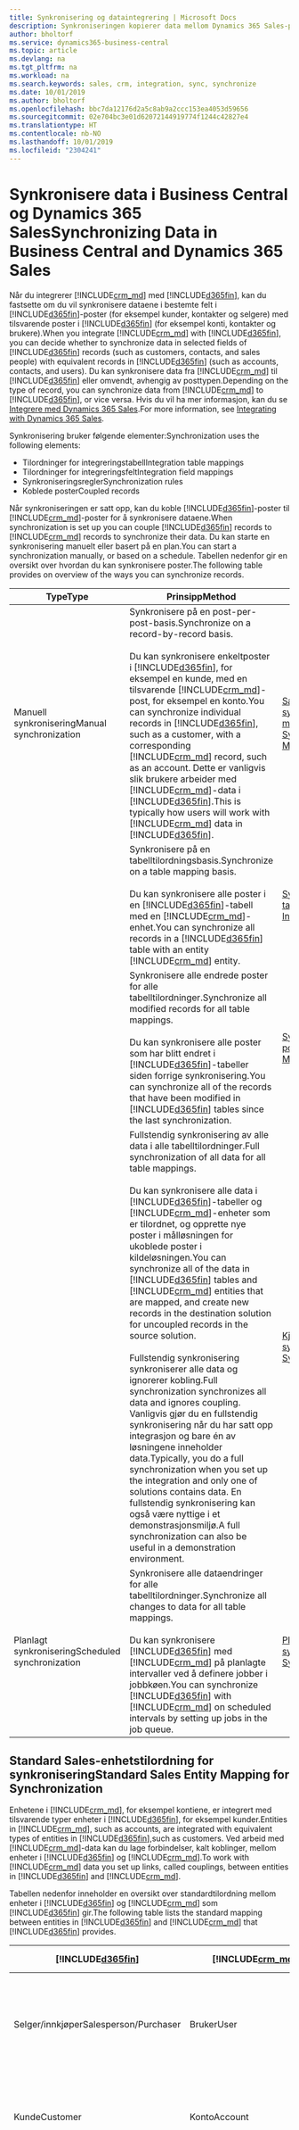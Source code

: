 ```yaml
---
title: Synkronisering og dataintegrering | Microsoft Docs
description: Synkroniseringen kopierer data mellom Dynamics 365 Sales-poster og Business Central-poster og holder dataene i begge systemene oppdatert.
author: bholtorf
ms.service: dynamics365-business-central
ms.topic: article
ms.devlang: na
ms.tgt_pltfrm: na
ms.workload: na
ms.search.keywords: sales, crm, integration, sync, synchronize
ms.date: 10/01/2019
ms.author: bholtorf
ms.openlocfilehash: bbc7da12176d2a5c8ab9a2ccc153ea4053d59656
ms.sourcegitcommit: 02e704bc3e01d62072144919774f1244c42827e4
ms.translationtype: HT
ms.contentlocale: nb-NO
ms.lasthandoff: 10/01/2019
ms.locfileid: "2304241"
---
```

# <a name="synchronizing-data-in-business-central-and-dynamics-365-sales"></a><span data-ttu-id="5dd79-103">Synkronisere data i Business Central og Dynamics 365 Sales</span><span class="sxs-lookup"><span data-stu-id="5dd79-103">Synchronizing Data in Business Central and Dynamics 365 Sales</span></span>
<span data-ttu-id="5dd79-104">Når du integrerer [!INCLUDE[crm_md](includes/crm_md.md)] med [!INCLUDE[d365fin](includes/d365fin_md.md)], kan du fastsette om du vil synkronisere dataene i bestemte felt i [!INCLUDE[d365fin](includes/d365fin_md.md)]-poster (for eksempel kunder, kontakter og selgere) med tilsvarende poster i [!INCLUDE[d365fin](includes/d365fin_md.md)] (for eksempel konti, kontakter og brukere).</span><span class="sxs-lookup"><span data-stu-id="5dd79-104">When you integrate [!INCLUDE[crm_md](includes/crm_md.md)] with [!INCLUDE[d365fin](includes/d365fin_md.md)], you can decide whether to synchronize data in selected fields of [!INCLUDE[d365fin](includes/d365fin_md.md)] records (such as customers, contacts, and sales people) with equivalent records in [!INCLUDE[d365fin](includes/d365fin_md.md)] (such as accounts, contacts, and users).</span></span> <span data-ttu-id="5dd79-105">Du kan synkronisere data fra [!INCLUDE[crm_md](includes/crm_md.md)] til [!INCLUDE[d365fin](includes/d365fin_md.md)] eller omvendt, avhengig av posttypen.</span><span class="sxs-lookup"><span data-stu-id="5dd79-105">Depending on the type of record, you can synchronize data from [!INCLUDE[crm_md](includes/crm_md.md)] to [!INCLUDE[d365fin](includes/d365fin_md.md)], or vice versa.</span></span> <span data-ttu-id="5dd79-106">Hvis du vil ha mer informasjon, kan du se [Integrere med Dynamics 365 Sales](admin-prepare-dynamics-365-for-sales-for-integration.md).</span><span class="sxs-lookup"><span data-stu-id="5dd79-106">For more information, see [Integrating with Dynamics 365 Sales](admin-prepare-dynamics-365-for-sales-for-integration.md).</span></span>  

<span data-ttu-id="5dd79-107">Synkronisering bruker følgende elementer:</span><span class="sxs-lookup"><span data-stu-id="5dd79-107">Synchronization uses the following elements:</span></span>

* <span data-ttu-id="5dd79-108">Tilordninger for integreringstabell</span><span class="sxs-lookup"><span data-stu-id="5dd79-108">Integration table mappings</span></span>
* <span data-ttu-id="5dd79-109">Tilordninger for integreringsfelt</span><span class="sxs-lookup"><span data-stu-id="5dd79-109">Integration field mappings</span></span>
* <span data-ttu-id="5dd79-110">Synkroniseringsregler</span><span class="sxs-lookup"><span data-stu-id="5dd79-110">Synchronization rules</span></span>
* <span data-ttu-id="5dd79-111">Koblede poster</span><span class="sxs-lookup"><span data-stu-id="5dd79-111">Coupled records</span></span>

<span data-ttu-id="5dd79-112">Når synkroniseringen er satt opp, kan du koble [!INCLUDE[d365fin](includes/d365fin_md.md)]-poster til [!INCLUDE[crm_md](includes/crm_md.md)]-poster for å synkronisere dataene.</span><span class="sxs-lookup"><span data-stu-id="5dd79-112">When synchronization is set up you can couple [!INCLUDE[d365fin](includes/d365fin_md.md)] records to [!INCLUDE[crm_md](includes/crm_md.md)] records to synchronize their data.</span></span> <span data-ttu-id="5dd79-113">Du kan starte en synkronisering manuelt eller basert på en plan.</span><span class="sxs-lookup"><span data-stu-id="5dd79-113">You can start a synchronization manually, or based on a schedule.</span></span> <span data-ttu-id="5dd79-114">Tabellen nedenfor gir en oversikt over hvordan du kan synkronisere poster.</span><span class="sxs-lookup"><span data-stu-id="5dd79-114">The following table provides on overview of the ways you can synchronize records.</span></span>  

|  <span data-ttu-id="5dd79-115">Type</span><span class="sxs-lookup"><span data-stu-id="5dd79-115">Type</span></span>  |  <span data-ttu-id="5dd79-116">Prinsipp</span><span class="sxs-lookup"><span data-stu-id="5dd79-116">Method</span></span>  |  <span data-ttu-id="5dd79-117">Se</span><span class="sxs-lookup"><span data-stu-id="5dd79-117">See</span></span>  |  
|--------|----------|-------|  
|<span data-ttu-id="5dd79-118">Manuell synkronisering</span><span class="sxs-lookup"><span data-stu-id="5dd79-118">Manual synchronization</span></span>|<span data-ttu-id="5dd79-119">Synkronisere på en post-per-post-basis.</span><span class="sxs-lookup"><span data-stu-id="5dd79-119">Synchronize on a record-by-record basis.</span></span><br /><br /> <span data-ttu-id="5dd79-120">Du kan synkronisere enkeltposter i [!INCLUDE[d365fin](includes/d365fin_md.md)], for eksempel en kunde, med en tilsvarende [!INCLUDE[crm_md](includes/crm_md.md)]-post, for eksempel en konto.</span><span class="sxs-lookup"><span data-stu-id="5dd79-120">You can synchronize individual records in [!INCLUDE[d365fin](includes/d365fin_md.md)], such as a customer, with a corresponding [!INCLUDE[crm_md](includes/crm_md.md)] record, such as an account.</span></span> <span data-ttu-id="5dd79-121">Dette er vanligvis slik brukere arbeider med [!INCLUDE[crm_md](includes/crm_md.md)]-data i [!INCLUDE[d365fin](includes/d365fin_md.md)].</span><span class="sxs-lookup"><span data-stu-id="5dd79-121">This is typically how users will work with [!INCLUDE[crm_md](includes/crm_md.md)] data in [!INCLUDE[d365fin](includes/d365fin_md.md)].</span></span>|[<span data-ttu-id="5dd79-122">Sammenkoble og synkronisere poster manuelt</span><span class="sxs-lookup"><span data-stu-id="5dd79-122">Couple and Synchronize Records Manually</span></span>](admin-manual-synchronization-of-table-mappings.md#synchronize-individual-table-mappings)|  
|  |<span data-ttu-id="5dd79-123">Synkronisere på en tabelltilordningsbasis.</span><span class="sxs-lookup"><span data-stu-id="5dd79-123">Synchronize on a table mapping basis.</span></span><br /><br /> <span data-ttu-id="5dd79-124">Du kan synkronisere alle poster i en [!INCLUDE[d365fin](includes/d365fin_md.md)]-tabell med en [!INCLUDE[crm_md](includes/crm_md.md)]-enhet.</span><span class="sxs-lookup"><span data-stu-id="5dd79-124">You can synchronize all records in a [!INCLUDE[d365fin](includes/d365fin_md.md)] table with an entity [!INCLUDE[crm_md](includes/crm_md.md)] entity.</span></span>|[<span data-ttu-id="5dd79-125">Synkronisere individuelle tabelltilordninger</span><span class="sxs-lookup"><span data-stu-id="5dd79-125">Synchronize Individual Table Mappings</span></span>](admin-manual-synchronization-of-table-mappings.md#synchronize-individual-table-mappings)|  
||<span data-ttu-id="5dd79-126">Synkronisere alle endrede poster for alle tabelltilordninger.</span><span class="sxs-lookup"><span data-stu-id="5dd79-126">Synchronize all modified records for all table mappings.</span></span><br /><br /> <span data-ttu-id="5dd79-127">Du kan synkronisere alle poster som har blitt endret i [!INCLUDE[d365fin](includes/d365fin_md.md)]-tabeller siden forrige synkronisering.</span><span class="sxs-lookup"><span data-stu-id="5dd79-127">You can synchronize all of the records that have been modified in [!INCLUDE[d365fin](includes/d365fin_md.md)] tables since the last synchronization.</span></span>|[<span data-ttu-id="5dd79-128">Synkronisere alle endrede poster</span><span class="sxs-lookup"><span data-stu-id="5dd79-128">Synchronizing All Modified Records</span></span>](admin-manual-synchronization-of-table-mappings.md#synchronizing-all-modified-records)|
||<span data-ttu-id="5dd79-129">Fullstendig synkronisering av alle data i alle tabelltilordninger.</span><span class="sxs-lookup"><span data-stu-id="5dd79-129">Full synchronization of all data for all table mappings.</span></span><br /><br /> <span data-ttu-id="5dd79-130">Du kan synkronisere alle data i [!INCLUDE[d365fin](includes/d365fin_md.md)]-tabeller og [!INCLUDE[crm_md](includes/crm_md.md)]-enheter som er tilordnet, og opprette nye poster i målløsningen for ukoblede poster i kildeløsningen.</span><span class="sxs-lookup"><span data-stu-id="5dd79-130">You can synchronize all of the data in [!INCLUDE[d365fin](includes/d365fin_md.md)] tables and [!INCLUDE[crm_md](includes/crm_md.md)] entities that are mapped, and create new records in the destination solution for uncoupled records in the source solution.</span></span><br /><br /> <span data-ttu-id="5dd79-131">Fullstendig synkronisering synkroniserer alle data og ignorerer kobling.</span><span class="sxs-lookup"><span data-stu-id="5dd79-131">Full synchronization synchronizes all data and ignores coupling.</span></span> <span data-ttu-id="5dd79-132">Vanligvis gjør du en fullstendig synkronisering når du har satt opp integrasjon og bare én av løsningene inneholder data.</span><span class="sxs-lookup"><span data-stu-id="5dd79-132">Typically, you do a full synchronization when you set up the integration and only one of solutions contains data.</span></span> <span data-ttu-id="5dd79-133">En fullstendig synkronisering kan også være nyttige i et demonstrasjonsmiljø.</span><span class="sxs-lookup"><span data-stu-id="5dd79-133">A full synchronization can also be useful in a demonstration environment.</span></span>|[<span data-ttu-id="5dd79-134">Kjør en full synkronisering</span><span class="sxs-lookup"><span data-stu-id="5dd79-134">Run a Full Synchronization</span></span>](admin-manual-synchronization-of-table-mappings.md#run-a-full-synchronization)|  
|<span data-ttu-id="5dd79-135">Planlagt synkronisering</span><span class="sxs-lookup"><span data-stu-id="5dd79-135">Scheduled synchronization</span></span>|<span data-ttu-id="5dd79-136">Synkronisere alle dataendringer for alle tabelltilordninger.</span><span class="sxs-lookup"><span data-stu-id="5dd79-136">Synchronize all changes to data for all table mappings.</span></span><br /><br /> <span data-ttu-id="5dd79-137">Du kan synkronisere [!INCLUDE[d365fin](includes/d365fin_md.md)] med [!INCLUDE[crm_md](includes/crm_md.md)] på planlagte intervaller ved å definere jobber i jobbkøen.</span><span class="sxs-lookup"><span data-stu-id="5dd79-137">You can synchronize [!INCLUDE[d365fin](includes/d365fin_md.md)] with [!INCLUDE[crm_md](includes/crm_md.md)] on scheduled intervals by setting up jobs in the job queue.</span></span>|[<span data-ttu-id="5dd79-138">Planlegge en synkronisering</span><span class="sxs-lookup"><span data-stu-id="5dd79-138">Schedule a Synchronization</span></span>](admin-scheduled-synchronization-using-the-synchronization-job-queue-entries.md)|  

## <a name="standard-sales-entity-mapping-for-synchronization"></a><span data-ttu-id="5dd79-139">Standard Sales-enhetstilordning for synkronisering</span><span class="sxs-lookup"><span data-stu-id="5dd79-139">Standard Sales Entity Mapping for Synchronization</span></span>
<span data-ttu-id="5dd79-140">Enhetene i [!INCLUDE[crm_md](includes/crm_md.md)], for eksempel kontiene, er integrert med tilsvarende typer enheter i [!INCLUDE[d365fin](includes/d365fin_md.md)], for eksempel kunder.</span><span class="sxs-lookup"><span data-stu-id="5dd79-140">Entities in [!INCLUDE[crm_md](includes/crm_md.md)], such as accounts, are integrated with equivalent types of entities in [!INCLUDE[d365fin](includes/d365fin_md.md)],such as customers.</span></span> <span data-ttu-id="5dd79-141">Ved arbeid med [!INCLUDE[crm_md](includes/crm_md.md)]-data kan du lage forbindelser, kalt koblinger, mellom enheter i [!INCLUDE[d365fin](includes/d365fin_md.md)] og [!INCLUDE[crm_md](includes/crm_md.md)].</span><span class="sxs-lookup"><span data-stu-id="5dd79-141">To work with [!INCLUDE[crm_md](includes/crm_md.md)] data you set up links, called couplings, between entities in [!INCLUDE[d365fin](includes/d365fin_md.md)] and [!INCLUDE[crm_md](includes/crm_md.md)].</span></span>

<span data-ttu-id="5dd79-142">Tabellen nedenfor inneholder en oversikt over standardtilordning mellom enheter i [!INCLUDE[d365fin](includes/d365fin_md.md)] og [!INCLUDE[crm_md](includes/crm_md.md)] som [!INCLUDE[d365fin](includes/d365fin_md.md)] gir.</span><span class="sxs-lookup"><span data-stu-id="5dd79-142">The following table lists the standard mapping between entities in [!INCLUDE[d365fin](includes/d365fin_md.md)] and [!INCLUDE[crm_md](includes/crm_md.md)] that [!INCLUDE[d365fin](includes/d365fin_md.md)] provides.</span></span>

|[!INCLUDE[d365fin](includes/d365fin_md.md)]|[!INCLUDE[crm_md](includes/crm_md.md)]|<span data-ttu-id="5dd79-143">Synkroniseringsretning</span><span class="sxs-lookup"><span data-stu-id="5dd79-143">Synchronization Direction</span></span>|<span data-ttu-id="5dd79-144">Standardfilter</span><span class="sxs-lookup"><span data-stu-id="5dd79-144">Default Filter</span></span>|
|-------------------------------------------|-----|-------------------------|--------------|
|<span data-ttu-id="5dd79-145">Selger/innkjøper</span><span class="sxs-lookup"><span data-stu-id="5dd79-145">Salesperson/Purchaser</span></span>|<span data-ttu-id="5dd79-146">Bruker</span><span class="sxs-lookup"><span data-stu-id="5dd79-146">User</span></span>|[!INCLUDE[crm_md](includes/crm_md.md)] -> [!INCLUDE[d365fin](includes/d365fin_md.md)]|<span data-ttu-id="5dd79-147">Sales-kontaktfilter: **Status** er **Nei**, **Bruker lisensiert** er **Ja**, integreringsbrukermodus er **Nei**</span><span class="sxs-lookup"><span data-stu-id="5dd79-147">Sales contact filter: **Status** is **No**, **User Licensed** is **Yes**, Integration user mode is **No**</span></span>|
|<span data-ttu-id="5dd79-148">Kunde</span><span class="sxs-lookup"><span data-stu-id="5dd79-148">Customer</span></span>|<span data-ttu-id="5dd79-149">Konto</span><span class="sxs-lookup"><span data-stu-id="5dd79-149">Account</span></span>|[!INCLUDE[d365fin](includes/d365fin_md.md)] <span data-ttu-id="5dd79-150">-> [!INCLUDE[crm_md](includes/crm_md.md)] og [!INCLUDE[crm_md](includes/crm_md.md)] -> [!INCLUDE[d365fin](includes/d365fin_md.md)]</span><span class="sxs-lookup"><span data-stu-id="5dd79-150">-> [!INCLUDE[crm_md](includes/crm_md.md)] and [!INCLUDE[crm_md](includes/crm_md.md)] -> [!INCLUDE[d365fin](includes/d365fin_md.md)]</span></span>|<span data-ttu-id="5dd79-151">Sales-kontofilter: **Relasjonstype** er **Kunde** og **Status** er **Aktiv**.</span><span class="sxs-lookup"><span data-stu-id="5dd79-151">Sales account filter: **Relationship Type** is **Customer** and **Status** is **Active**.</span></span>|
|<span data-ttu-id="5dd79-152">Kontakt</span><span class="sxs-lookup"><span data-stu-id="5dd79-152">Contact</span></span>|<span data-ttu-id="5dd79-153">Kontakt</span><span class="sxs-lookup"><span data-stu-id="5dd79-153">Contact</span></span>|[!INCLUDE[d365fin](includes/d365fin_md.md)] <span data-ttu-id="5dd79-154">-> [!INCLUDE[crm_md](includes/crm_md.md)] og [!INCLUDE[crm_md](includes/crm_md.md)] -> [!INCLUDE[d365fin](includes/d365fin_md.md)]</span><span class="sxs-lookup"><span data-stu-id="5dd79-154">-> [!INCLUDE[crm_md](includes/crm_md.md)] and [!INCLUDE[crm_md](includes/crm_md.md)] -> [!INCLUDE[d365fin](includes/d365fin_md.md)]</span></span>|[!INCLUDE[d365fin](includes/d365fin_md.md)]<span data-ttu-id="5dd79-155">-kontaktfilter: **Type** er **Person** og kontakten er tilordnet til et selskap.</span><span class="sxs-lookup"><span data-stu-id="5dd79-155">contact filter: **Type** is **Person** and the contact is assigned to a company.</span></span> <span data-ttu-id="5dd79-156">Sales-kontaktfilter: Kontakten er tilordnet et firma, og overordnet kundetype er **Konto**.</span><span class="sxs-lookup"><span data-stu-id="5dd79-156">Sales contact filter: The contact is assigned to a company and the parent customer type is **Account**</span></span>|
|<span data-ttu-id="5dd79-157">Valuta</span><span class="sxs-lookup"><span data-stu-id="5dd79-157">Currency</span></span>|<span data-ttu-id="5dd79-158">Transaksjonsvaluta</span><span class="sxs-lookup"><span data-stu-id="5dd79-158">Transaction Currency</span></span>|[!INCLUDE[d365fin](includes/d365fin_md.md)] -> [!INCLUDE[crm_md](includes/crm_md.md)]| |
|<span data-ttu-id="5dd79-159">Måleenhet</span><span class="sxs-lookup"><span data-stu-id="5dd79-159">Unit of Measure</span></span>|<span data-ttu-id="5dd79-160">Enhetsgruppe</span><span class="sxs-lookup"><span data-stu-id="5dd79-160">Unit Group</span></span>|[!INCLUDE[d365fin](includes/d365fin_md.md)] -> [!INCLUDE[crm_md](includes/crm_md.md)]| |
|<span data-ttu-id="5dd79-161">Vare</span><span class="sxs-lookup"><span data-stu-id="5dd79-161">Item</span></span>|<span data-ttu-id="5dd79-162">Produkt</span><span class="sxs-lookup"><span data-stu-id="5dd79-162">Product</span></span>|[!INCLUDE[d365fin](includes/d365fin_md.md)] <span data-ttu-id="5dd79-163">-> [!INCLUDE[crm_md](includes/crm_md.md)] og [!INCLUDE[crm_md](includes/crm_md.md)] -> [!INCLUDE[d365fin](includes/d365fin_md.md)]</span><span class="sxs-lookup"><span data-stu-id="5dd79-163">-> [!INCLUDE[crm_md](includes/crm_md.md)] and [!INCLUDE[crm_md](includes/crm_md.md)] -> [!INCLUDE[d365fin](includes/d365fin_md.md)]</span></span>|<span data-ttu-id="5dd79-164">Sales-kontaktfilter: **Produkttype** er **Varelager**</span><span class="sxs-lookup"><span data-stu-id="5dd79-164">Sales contact filter: **Product Type** is **Sales Inventory**</span></span>|
|<span data-ttu-id="5dd79-165">Ressurs</span><span class="sxs-lookup"><span data-stu-id="5dd79-165">Resource</span></span>|<span data-ttu-id="5dd79-166">Produkt</span><span class="sxs-lookup"><span data-stu-id="5dd79-166">Product</span></span>|[!INCLUDE[d365fin](includes/d365fin_md.md)] <span data-ttu-id="5dd79-167">-> [!INCLUDE[crm_md](includes/crm_md.md)] og [!INCLUDE[crm_md](includes/crm_md.md)] -> [!INCLUDE[d365fin](includes/d365fin_md.md)]</span><span class="sxs-lookup"><span data-stu-id="5dd79-167">-> [!INCLUDE[crm_md](includes/crm_md.md)] and [!INCLUDE[crm_md](includes/crm_md.md)] -> [!INCLUDE[d365fin](includes/d365fin_md.md)]</span></span>|<span data-ttu-id="5dd79-168">Sales-kontaktfilter: **Produkttype** er **Tjenester**</span><span class="sxs-lookup"><span data-stu-id="5dd79-168">Sales contact filter: **Product Type** is **Services**</span></span>|
|<span data-ttu-id="5dd79-169">Kundeprisgruppe</span><span class="sxs-lookup"><span data-stu-id="5dd79-169">Customer Price Group</span></span>|<span data-ttu-id="5dd79-170">Prisliste</span><span class="sxs-lookup"><span data-stu-id="5dd79-170">Price List</span></span>|[!INCLUDE[d365fin](includes/d365fin_md.md)] -> [!INCLUDE[crm_md](includes/crm_md.md)]| |
|<span data-ttu-id="5dd79-171">Salgspris</span><span class="sxs-lookup"><span data-stu-id="5dd79-171">Sales Price</span></span>|<span data-ttu-id="5dd79-172">Produktprisliste</span><span class="sxs-lookup"><span data-stu-id="5dd79-172">Product Price List</span></span>|[!INCLUDE[d365fin](includes/d365fin_md.md)] -> [!INCLUDE[crm_md](includes/crm_md.md)]|[!INCLUDE[d365fin](includes/d365fin_md.md)]<span data-ttu-id="5dd79-173">-kontaktfilter: **Salgskode** er ikke tom, **Salgstype** er **Kundeprisgruppe**</span><span class="sxs-lookup"><span data-stu-id="5dd79-173">contact filter: **Sales Code** is not blank, **Sales Type** is **Customer Price Group**</span></span>|
|<span data-ttu-id="5dd79-174">Salgsmulighet</span><span class="sxs-lookup"><span data-stu-id="5dd79-174">Opportunity</span></span>|<span data-ttu-id="5dd79-175">Salgsmulighet</span><span class="sxs-lookup"><span data-stu-id="5dd79-175">Opportunity</span></span>|[!INCLUDE[d365fin](includes/d365fin_md.md)] <span data-ttu-id="5dd79-176">-> [!INCLUDE[crm_md](includes/crm_md.md)] og [!INCLUDE[crm_md](includes/crm_md.md)] -> [!INCLUDE[d365fin](includes/d365fin_md.md)]</span><span class="sxs-lookup"><span data-stu-id="5dd79-176">-> [!INCLUDE[crm_md](includes/crm_md.md)] and [!INCLUDE[crm_md](includes/crm_md.md)] -> [!INCLUDE[d365fin](includes/d365fin_md.md)]</span></span>| |
|<span data-ttu-id="5dd79-177">Salgsfakturahode</span><span class="sxs-lookup"><span data-stu-id="5dd79-177">Sales Invoice Header</span></span>|<span data-ttu-id="5dd79-178">Fakturere</span><span class="sxs-lookup"><span data-stu-id="5dd79-178">Invoice</span></span>|[!INCLUDE[d365fin](includes/d365fin_md.md)] -> [!INCLUDE[crm_md](includes/crm_md.md)]| |
|<span data-ttu-id="5dd79-179">Salgsfakturalinje</span><span class="sxs-lookup"><span data-stu-id="5dd79-179">Sales Invoice Line</span></span>|<span data-ttu-id="5dd79-180">Fakturaprodukt</span><span class="sxs-lookup"><span data-stu-id="5dd79-180">Invoice Product</span></span>|[!INCLUDE[d365fin](includes/d365fin_md.md)] -> [!INCLUDE[crm_md](includes/crm_md.md)]| |
|<span data-ttu-id="5dd79-181">Ordrehode</span><span class="sxs-lookup"><span data-stu-id="5dd79-181">Sales Order Header</span></span>|<span data-ttu-id="5dd79-182">Ordre</span><span class="sxs-lookup"><span data-stu-id="5dd79-182">Sales Order</span></span>|[!INCLUDE[d365fin](includes/d365fin_md.md)] -> [!INCLUDE[crm_md](includes/crm_md.md)]|[!INCLUDE[d365fin](includes/d365fin_md.md)] <span data-ttu-id="5dd79-183">Salgshodefilter: **Dokumenttype** er Ordre, **Status** er Frigitt</span><span class="sxs-lookup"><span data-stu-id="5dd79-183">Sales Header filter: **Document Type** is Order, **Status** is Released</span></span>|
|<span data-ttu-id="5dd79-184">Salgsordrestatus</span><span class="sxs-lookup"><span data-stu-id="5dd79-184">Sales Order Notes</span></span>|<span data-ttu-id="5dd79-185">Salgsordrestatus</span><span class="sxs-lookup"><span data-stu-id="5dd79-185">Sales Order Notes</span></span>|[!INCLUDE[d365fin](includes/d365fin_md.md)] <span data-ttu-id="5dd79-186">-> [!INCLUDE[crm_md](includes/crm_md.md)] og [!INCLUDE[crm_md](includes/crm_md.md)] -> [!INCLUDE[d365fin](includes/d365fin_md.md)]</span><span class="sxs-lookup"><span data-stu-id="5dd79-186">-> [!INCLUDE[crm_md](includes/crm_md.md)] and [!INCLUDE[crm_md](includes/crm_md.md)] -> [!INCLUDE[d365fin](includes/d365fin_md.md)]</span></span>| |

### <a name="tip-for-admins-viewing-entity-mappings"></a><span data-ttu-id="5dd79-187">Tips for administratorer: Vise enhetstilordninger</span><span class="sxs-lookup"><span data-stu-id="5dd79-187">Tip for Admins: Viewing Entity Mappings</span></span>
<span data-ttu-id="5dd79-188">Du kan vise tilordningen mellom enhetene i [!INCLUDE[crm_md](includes/crm_md.md)] og tabellene i [!INCLUDE[d365fin](includes/d365fin_md.md)] på siden **Tilordninger for integreringstabell**, der du kan også kan bruke filtre.</span><span class="sxs-lookup"><span data-stu-id="5dd79-188">You can view the mapping between the entities in [!INCLUDE[crm_md](includes/crm_md.md)] and the tables in [!INCLUDE[d365fin](includes/d365fin_md.md)] on the **Integration Table Mappings** page, where you can also apply filters.</span></span> <span data-ttu-id="5dd79-189">Du definerer tilordningen mellom feltene i [!INCLUDE[d365fin](includes/d365fin_md.md)]-tabeller og feltene i [!INCLUDE[crm_md](includes/crm_md.md)]-enhetene på siden **Tilordning for integreringsfelt**, der du kan legge til mer tilordningslogikk.</span><span class="sxs-lookup"><span data-stu-id="5dd79-189">You define the mapping between the fields in [!INCLUDE[d365fin](includes/d365fin_md.md)] tables and the fields in [!INCLUDE[crm_md](includes/crm_md.md)] entities on the **Integration Field Mapping** page, where you can add additional mapping logic.</span></span> <span data-ttu-id="5dd79-190">Dette kan for eksempel være nyttig hvis du trenger for å feilsøke synkronisering.</span><span class="sxs-lookup"><span data-stu-id="5dd79-190">For example, this can be useful if you need to troubleshoot synchronization.</span></span>

### <a name="tip-for-developers-mapping-fields-in-business-central-to-the-option-sets-in-sales"></a><span data-ttu-id="5dd79-191">Tips for utviklere: Tilordne felt i Business Central til alternativsett i Sales</span><span class="sxs-lookup"><span data-stu-id="5dd79-191">Tip for Developers: Mapping Fields in Business Central to the Option Sets in Sales</span></span>
<span data-ttu-id="5dd79-192">Hvis du er leverandør og vil legge til alternativer i alternativsettene i [!INCLUDE[crm_md](includes/crm_md.md)], må du vite dette.</span><span class="sxs-lookup"><span data-stu-id="5dd79-192">If you are a developer and you want to add options to the option sets in [!INCLUDE[crm_md](includes/crm_md.md)], you need to know this.</span></span> <span data-ttu-id="5dd79-193">Det finnes tre tabeller i [!INCLUDE[d365fin](includes/d365fin_md.md)] som tilordnes alternativfeltene i **Konto**-enheten i [!INCLUDE[crm_md](includes/crm_md.md)].</span><span class="sxs-lookup"><span data-stu-id="5dd79-193">There are three tables in [!INCLUDE[d365fin](includes/d365fin_md.md)] that are mapped to the option fields of the **Account** entity in [!INCLUDE[crm_md](includes/crm_md.md)].</span></span> <span data-ttu-id="5dd79-194">Postene i tabellene som ikke er knyttet til alternativer i [!INCLUDE[crm_md](includes/crm_md.md)], synkroniseres ikke.</span><span class="sxs-lookup"><span data-stu-id="5dd79-194">Records in the tables that are not linked to options in [!INCLUDE[crm_md](includes/crm_md.md)] will not be synchronized.</span></span> <span data-ttu-id="5dd79-195">Dette betyr at **Alternativ**-feltet vil være tomt i [!INCLUDE[crm_md](includes/crm_md.md)].</span><span class="sxs-lookup"><span data-stu-id="5dd79-195">This means that the **Option** field will be blank in [!INCLUDE[crm_md](includes/crm_md.md)].</span></span>

<span data-ttu-id="5dd79-196">Tabellen nedenfor viser tilordninger fra [!INCLUDE[d365fin](includes/d365fin_md.md)]-tabeller for **Alternativ**-feltet i **Konto**-enheten i [!INCLUDE[crm_md](includes/crm_md.md)].</span><span class="sxs-lookup"><span data-stu-id="5dd79-196">The following table shows mappings from [!INCLUDE[d365fin](includes/d365fin_md.md)] tables for the **Option** field in the **Account** entity in [!INCLUDE[crm_md](includes/crm_md.md)].</span></span>

|<span data-ttu-id="5dd79-197">Bord</span><span class="sxs-lookup"><span data-stu-id="5dd79-197">Table</span></span>|<span data-ttu-id="5dd79-198">Alternativfeltet i Konto-enheten</span><span class="sxs-lookup"><span data-stu-id="5dd79-198">Option Field in the Account Entity</span></span>|
|----------------------|-------------------------------------------|
|<span data-ttu-id="5dd79-199">Betalingsbetingelser</span><span class="sxs-lookup"><span data-stu-id="5dd79-199">Payment Terms</span></span>|<span data-ttu-id="5dd79-200">Betalingsbetingelser</span><span class="sxs-lookup"><span data-stu-id="5dd79-200">Payment Terms</span></span>|
|<span data-ttu-id="5dd79-201">Leveringsmåte</span><span class="sxs-lookup"><span data-stu-id="5dd79-201">Shipment Method</span></span>|<span data-ttu-id="5dd79-202">Adresse 1: Fraktvilkår</span><span class="sxs-lookup"><span data-stu-id="5dd79-202">Address 1: Freight Terms</span></span>|
|<span data-ttu-id="5dd79-203">Transportør</span><span class="sxs-lookup"><span data-stu-id="5dd79-203">Shipping Agent</span></span>|<span data-ttu-id="5dd79-204">Adresse 1: Leveringsmåte</span><span class="sxs-lookup"><span data-stu-id="5dd79-204">Address 1: Shipping Method</span></span>|

### <a name="synchronization-rules"></a><span data-ttu-id="5dd79-205">Synkroniseringsregler</span><span class="sxs-lookup"><span data-stu-id="5dd79-205">Synchronization Rules</span></span>
<span data-ttu-id="5dd79-206">Tabellen nedenfor beskriver reglene som styrer synkroniseringen mellom appene.</span><span class="sxs-lookup"><span data-stu-id="5dd79-206">The following table describes rules that control the synchronization between the apps.</span></span>

> [!NOTE]  
> <span data-ttu-id="5dd79-207">Endringer i data i [!INCLUDE[crm_md](includes/crm_md.md)] som ble foretatt av [!INCLUDE[crm_md](includes/crm_md.md)]-brukerkontoen for tilkoblingen, synkroniseres ikke.</span><span class="sxs-lookup"><span data-stu-id="5dd79-207">Changes to data in [!INCLUDE[crm_md](includes/crm_md.md)] that were made by the [!INCLUDE[crm_md](includes/crm_md.md)] connection user account are not synchronized.</span></span> <span data-ttu-id="5dd79-208">Vi anbefaler derfor at du ikke endrer data mens du bruker denne kontoen.</span><span class="sxs-lookup"><span data-stu-id="5dd79-208">Therefore, we recommended that you do not change data while using that account.</span></span> <span data-ttu-id="5dd79-209">Hvis du vil ha mer informasjon, kan du se [Sette opp brukerkontoer for integrasjon med Dynamics 365 Sales](admin-setting-up-integration-with-dynamics-sales.md).</span><span class="sxs-lookup"><span data-stu-id="5dd79-209">For more information, see [Setting Up User Accounts for Integrating with Dynamics 365 Sales](admin-setting-up-integration-with-dynamics-sales.md).</span></span>

|<span data-ttu-id="5dd79-210">Bord</span><span class="sxs-lookup"><span data-stu-id="5dd79-210">Table</span></span>|<span data-ttu-id="5dd79-211">Regel</span><span class="sxs-lookup"><span data-stu-id="5dd79-211">Rule</span></span>|
|-----|----|
|<span data-ttu-id="5dd79-212">Kunder</span><span class="sxs-lookup"><span data-stu-id="5dd79-212">Customers</span></span>|<span data-ttu-id="5dd79-213">Før en kunde kan synkroniseres til en konto, må selgeren som er tilordnet kunden, være koblet til en bruker i [!INCLUDE[crm_md](includes/crm_md.md)].</span><span class="sxs-lookup"><span data-stu-id="5dd79-213">Before a customer can be synchronized to an account, the salesperson that is assigned to the customer must be coupled to a user in [!INCLUDE[crm_md](includes/crm_md.md)].</span></span> <span data-ttu-id="5dd79-214">Når du kjører KUNDER – Dynamics 365 Sales-synkroniseringsjobben, og du konfigurerer den til å opprette nye poster, må du sørge for at du synkroniserer selgere med [!INCLUDE[crm_md](includes/crm_md.md)]-brukere før du synkroniserer kunder med [!INCLUDE[crm_md](includes/crm_md.md)]-kontoer.</span><span class="sxs-lookup"><span data-stu-id="5dd79-214">Therefore, when you run the CUSTOMERS - Dynamics 365 Sales synchronization job and you set it up to create new records, make sure that you synchronize salespeople with [!INCLUDE[crm_md](includes/crm_md.md)] users before you synchronize customers with accounts in [!INCLUDE[crm_md](includes/crm_md.md)].</span></span> <br /> <br /><span data-ttu-id="5dd79-215">KUNDER – Dynamics 365 Sales-synkroniseringsjobb synkroniserer bare Sales-kontoer som har relasjonstypen Kunder.</span><span class="sxs-lookup"><span data-stu-id="5dd79-215">The CUSTOMERS - Dynamics 365 Sales synchronization job only synchronizes Sales accounts that have the relationship type Customer.</span></span>|
|<span data-ttu-id="5dd79-216">Kontakter</span><span class="sxs-lookup"><span data-stu-id="5dd79-216">Contacts</span></span>|<span data-ttu-id="5dd79-217">Bare kontakter i [!INCLUDE[crm_md](includes/crm_md.md)] som er forbundet med en konto, blir opprettet i [!INCLUDE[d365fin](includes/d365fin_md.md)].</span><span class="sxs-lookup"><span data-stu-id="5dd79-217">Only contacts in [!INCLUDE[crm_md](includes/crm_md.md)] that are associated with an account will be created in [!INCLUDE[d365fin](includes/d365fin_md.md)].</span></span> <span data-ttu-id="5dd79-218">Verdien Selgerkode definerer eieren av den sammenkoblede enheten i [!INCLUDE[crm_md](includes/crm_md.md)].</span><span class="sxs-lookup"><span data-stu-id="5dd79-218">The Salesperson Code value defines the owner of the coupled entity in [!INCLUDE[crm_md](includes/crm_md.md)].</span></span>|
|<span data-ttu-id="5dd79-219">Valutaer</span><span class="sxs-lookup"><span data-stu-id="5dd79-219">Currencies</span></span>|<span data-ttu-id="5dd79-220">Valutaer er koblet til transaksjonsvalutaer i [!INCLUDE[crm_md](includes/crm_md.md)] basert på ISO-kodene.</span><span class="sxs-lookup"><span data-stu-id="5dd79-220">Currencies are coupled to transaction currencies in [!INCLUDE[crm_md](includes/crm_md.md)] based on ISO codes.</span></span> <span data-ttu-id="5dd79-221">Bare valutaer som har en standard ISO-kode, vil bli koblet og synkronisert med transaksjonsvalutaer.</span><span class="sxs-lookup"><span data-stu-id="5dd79-221">Only currencies that have a standard ISO code will be coupled and synchronized with transaction currencies.</span></span>|
|<span data-ttu-id="5dd79-222">Enheter</span><span class="sxs-lookup"><span data-stu-id="5dd79-222">Units of Measure</span></span>|<span data-ttu-id="5dd79-223">Enheter synkroniseres med enhetsgrupper i [!INCLUDE[crm_md](includes/crm_md.md)].</span><span class="sxs-lookup"><span data-stu-id="5dd79-223">Units of measure are synchronized with unit groups in [!INCLUDE[crm_md](includes/crm_md.md)].</span></span> <span data-ttu-id="5dd79-224">Det kan bare være én definert enhet i enhetsgruppen.</span><span class="sxs-lookup"><span data-stu-id="5dd79-224">There can only be one unit of measure defined in the unit group.</span></span>|
|<span data-ttu-id="5dd79-225">Varer</span><span class="sxs-lookup"><span data-stu-id="5dd79-225">Items</span></span>|<span data-ttu-id="5dd79-226">Når du synkroniserer elementer med [!INCLUDE[crm_md](includes/crm_md.md)]-produkter, oppretter [!INCLUDE[d365fin](includes/d365fin_md.md)] automatisk en prisliste i [!INCLUDE[crm_md](includes/crm_md.md)].</span><span class="sxs-lookup"><span data-stu-id="5dd79-226">When synchronizing items with [!INCLUDE[crm_md](includes/crm_md.md)] products, [!INCLUDE[d365fin](includes/d365fin_md.md)] automatically creates a price list in [!INCLUDE[crm_md](includes/crm_md.md)].</span></span> <span data-ttu-id="5dd79-227">Hvis du vil unngå synkroniseringsfeil, bør du ikke endre denne prislisten manuelt.</span><span class="sxs-lookup"><span data-stu-id="5dd79-227">To avoid synchronization errors, you should not modify this price list manually.</span></span>|
|<span data-ttu-id="5dd79-228">Selgere</span><span class="sxs-lookup"><span data-stu-id="5dd79-228">Salespersons</span></span>|<span data-ttu-id="5dd79-229">Selgerne er koblet til systembrukere i [!INCLUDE[crm_md](includes/crm_md.md)].</span><span class="sxs-lookup"><span data-stu-id="5dd79-229">Salespersons are coupled to system users in [!INCLUDE[crm_md](includes/crm_md.md)].</span></span> <span data-ttu-id="5dd79-230">Brukeren må være aktivert og lisensiert og kan ikke være integreringsbrukeren.</span><span class="sxs-lookup"><span data-stu-id="5dd79-230">The user must be enabled and licensed and must not be the Integration user.</span></span> <span data-ttu-id="5dd79-231">Vær oppmerksom på at dette er den første tabellen som må synkroniseres fordi den brukes i kunder, kontakter, salgsmuligheter og salgsfakturaer.</span><span class="sxs-lookup"><span data-stu-id="5dd79-231">Note, that this is the first table that must be synchronized because it is used in customers, contacts, opportunities, and sales invoices.</span></span>|
|<span data-ttu-id="5dd79-232">Ressurser</span><span class="sxs-lookup"><span data-stu-id="5dd79-232">Resources</span></span>|<span data-ttu-id="5dd79-233">Ressurser synkroniseres med [!INCLUDE[crm_md](includes/crm_md.md)]-produkter som har produkttypen Tjeneste.</span><span class="sxs-lookup"><span data-stu-id="5dd79-233">Resources are synchronized with [!INCLUDE[crm_md](includes/crm_md.md)] products that have product type Service.</span></span>|
|<span data-ttu-id="5dd79-234">Kundeprisgrupper</span><span class="sxs-lookup"><span data-stu-id="5dd79-234">Customer Price Groups</span></span>|<span data-ttu-id="5dd79-235">Kundeprisgrupper synkroniseres med Sales-prislister.</span><span class="sxs-lookup"><span data-stu-id="5dd79-235">Customer price groups are synchronized with Sales price lists.</span></span>|
|<span data-ttu-id="5dd79-236">Salgspriser</span><span class="sxs-lookup"><span data-stu-id="5dd79-236">Sales Prices</span></span>|<span data-ttu-id="5dd79-237">Salgsprisene som har salgstypen Kundeprisgruppe og har en definert salgskode, synkroniseres med [!INCLUDE[crm_md](includes/crm_md.md)]-prislisteslinjer</span><span class="sxs-lookup"><span data-stu-id="5dd79-237">Sales prices that have sales type Customer Price Group and have a sales code defined are synchronized with [!INCLUDE[crm_md](includes/crm_md.md)] price list lines</span></span>|
|<span data-ttu-id="5dd79-238">Salgsmuligheter</span><span class="sxs-lookup"><span data-stu-id="5dd79-238">Opportunities</span></span>|<span data-ttu-id="5dd79-239">Salgsmuligheter synkroniseres med salgsmuligheter i [!INCLUDE[crm_md](includes/crm_md.md)].</span><span class="sxs-lookup"><span data-stu-id="5dd79-239">Opportunities are synchronized with [!INCLUDE[crm_md](includes/crm_md.md)] opportunities.</span></span> <span data-ttu-id="5dd79-240">Verdien Selgerkode definerer eieren av den sammenkoblede enheten i [!INCLUDE[crm_md](includes/crm_md.md)].</span><span class="sxs-lookup"><span data-stu-id="5dd79-240">The Salesperson Code value defines the owner of the coupled entity in [!INCLUDE[crm_md](includes/crm_md.md)].</span></span>|
|<span data-ttu-id="5dd79-241">Bokførte salgsfakturaer</span><span class="sxs-lookup"><span data-stu-id="5dd79-241">Posted Sales Invoices</span></span>|<span data-ttu-id="5dd79-242">Bokførte salgsfakturaer synkroniseres med salgsfakturaer.</span><span class="sxs-lookup"><span data-stu-id="5dd79-242">Posted sales invoices are synchronized with sales invoices.</span></span> <span data-ttu-id="5dd79-243">Før du kan synkronisere en faktura, er det best å synkronisere alle andre enheter som kan inngå i fakturaen, fra selgere til prislister.</span><span class="sxs-lookup"><span data-stu-id="5dd79-243">Before an invoice can be synchronized, it is better to synchronize all other entities that can participate in the invoice, from salespersons to price lists.</span></span> <span data-ttu-id="5dd79-244">Verdien Selgerkode i fakturaoverskriften definerer eieren av sammenkoblede enheten i Sales.</span><span class="sxs-lookup"><span data-stu-id="5dd79-244">The Salesperson Code value in the invoice header defines the owner of the coupled entity in Sales.</span></span>|
|<span data-ttu-id="5dd79-245">Ordrer</span><span class="sxs-lookup"><span data-stu-id="5dd79-245">Sales Orders</span></span>|<span data-ttu-id="5dd79-246">Når ordreintegrasjon er aktivert, synkroniseres ordrer i [!INCLUDE[d365fin](includes/d365fin_md.md)] som opprettes fra sendte ordrer i [!INCLUDE[crm_md](includes/crm_md.md)], med ordrer i INKLUDER SALG når de frigis.</span><span class="sxs-lookup"><span data-stu-id="5dd79-246">When sales order integration is enabled, sales orders in [!INCLUDE[d365fin](includes/d365fin_md.md)] that are created from submitted sales orders in [!INCLUDE[crm_md](includes/crm_md.md)] are synchronized with sales orders in INCLUDE SALES when they are released.</span></span> <span data-ttu-id="5dd79-247">Før du synkroniserer ordrer anbefaler vi at du først synkroniserer alle enheter som er knyttet til ordren, for eksempel selgere og prislister.</span><span class="sxs-lookup"><span data-stu-id="5dd79-247">Before you synchronize orders, we recommend that you first synchronize all entities that the are involved with the order, such as sales persons and price lists.</span></span> <span data-ttu-id="5dd79-248">Feltet Selgerkode i ordreoverskriften definerer eieren av den sammenkoblede enheten i [!INCLUDE[crm_md](includes/crm_md.md)].</span><span class="sxs-lookup"><span data-stu-id="5dd79-248">The Salesperson Code field in the order header defines the owner of the coupled entity in [!INCLUDE[crm_md](includes/crm_md.md)].</span></span>|  

## <a name="see-also"></a><span data-ttu-id="5dd79-249">Se også</span><span class="sxs-lookup"><span data-stu-id="5dd79-249">See Also</span></span>  
<span data-ttu-id="5dd79-250">[Sammenkoble og synkronisere poster manuelt](admin-how-to-couple-and-synchronize-records-manually.md) </span><span class="sxs-lookup"><span data-stu-id="5dd79-250">[Couple and Synchronize Records Manually](admin-how-to-couple-and-synchronize-records-manually.md) </span></span>  
<span data-ttu-id="5dd79-251">[Planlegge en synkronisering](admin-scheduled-synchronization-using-the-synchronization-job-queue-entries.md) </span><span class="sxs-lookup"><span data-stu-id="5dd79-251">[Schedule a Synchronization](admin-scheduled-synchronization-using-the-synchronization-job-queue-entries.md) </span></span>  
[<span data-ttu-id="5dd79-252">Integrere med Dynamics 365 Sales</span><span class="sxs-lookup"><span data-stu-id="5dd79-252">Integrating with Dynamics 365 Sales</span></span>](admin-prepare-dynamics-365-for-sales-for-integration.md)
